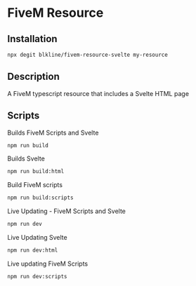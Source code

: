 # FiveM Resource

## Installation

```bash
npx degit blkline/fivem-resource-svelte my-resource
```

## Description

A FiveM typescript resource that includes a Svelte HTML page

## Scripts

Builds FiveM Scripts and Svelte

```bash
npm run build
```

Builds Svelte

```bash
npm run build:html
```

Build FiveM scripts

```bash
npm run build:scripts
```

Live Updating - FiveM Scripts and Svelte

```bash
npm run dev
```

Live Updating Svelte

```bash
npm run dev:html
```

Live updating FiveM Scripts

```bash
npm run dev:scripts
```
